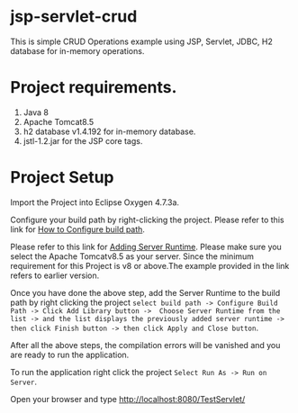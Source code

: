 # jsp-servlet-crud
This is simple CRUD Operations example using JSP, Servlet, JDBC, H2 database for in-memory operations. 

# Project requirements.
1. Java 8
2. Apache Tomcat8.5
3. h2 database v1.4.192 for in-memory database.
4. jstl-1.2.jar for the JSP core tags.

# Project Setup
Import the Project into Eclipse Oxygen 4.7.3a.

Configure your build path by right-clicking the project. Please refer to this link for [How to Configure build path](https://www.youtube.com/watch?v=L-DBitOKVxo).

Please refer to this link for [Adding Server Runtime](https://www.codejava.net/servers/tomcat/how-to-add-tomcat-server-in-eclipse-ide). Please make sure you select the Apache Tomcatv8.5 as your server. Since the minimum requirement for this Project is v8 or above.The example provided in the link refers to earlier version.

Once you have done the above step, add the Server Runtime to the build path by right clicking the project `select build path -> Configure Build Path -> Click Add Library button ->  Choose Server Runtime from the list -> and the list displays the previously added server runtime -> then click Finish button -> then click Apply and Close button`.

After all the above steps, the compilation errors will be vanished and you are ready to run the application. 

To run the application right click the project `Select Run As -> Run on Server`.

Open your browser and type [http://localhost:8080/TestServlet/](http://localhost:8080/TestServlet/)

